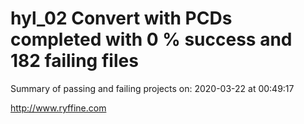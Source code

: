 # hyl_02 Convert with PCDs completed with 0 % success and 182 failing files

Summary of passing and failing projects on: 2020-03-22 at 00:49:17

http://www.ryffine.com
